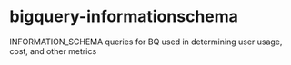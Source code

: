 # bigquery-informationschema
INFORMATION_SCHEMA queries for BQ used in determining user usage, cost, and other metrics
